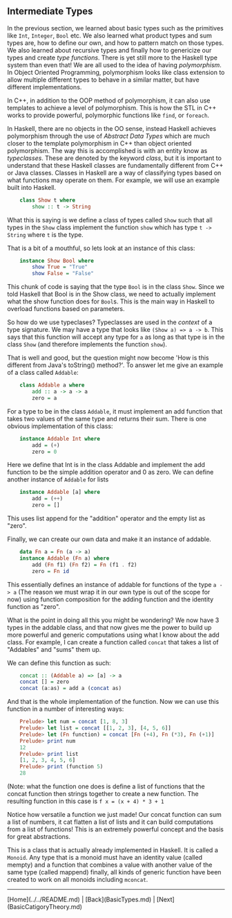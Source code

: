 Intermediate Types
------------------

In the previous section, we learned about basic types such as the primitives
like `Int`, `Integer`, `Bool` etc. We also learned what product types and sum
types are, how to define our own, and how to pattern match on those types. We
also learned about recursive types and finally how to genericize our types and
create _type functions_. There is yet still more to the Haskell type system
than even that! We are all used to the idea of having _polymorphism_. In
Object Oriented Programming, polymorphism looks like class extension to allow
multiple different types to behave in a similar matter, but have different
implementations.

In C++, in addition to the OOP method of polymorphism, it can also use templates
to achieve a level of polymorphism. This is how the STL in C++ works to provide
powerful, polymorphic functions like `find`, or `foreach`.

In Haskell, there are no objects in the OO sense, instead Haskell achieves polymorphism
through the use of _Abstract Data Types_ which are much closer to the template polymorphism
in C++ than object oriented polymorphism. The way this is accomplished is with an
entity know as _typeclasses_. These are denoted by the keyword _class_, but it is important
to understand that these Haskell classes are fundamentally different from C++ or Java
classes. Classes in Haskell are a way of classifying types based on what functions
may operate on them. For example, we will use an example built into Haskell.

```haskell
    class Show t where
        show :: t -> String
```

What this is saying is we define a class of types called `Show` such that all types
in the `Show` class implement the function `show` which has type `t -> String` where
`t` is the type.

That is a bit of a mouthful, so lets look at an instance of this class:

```haskell
    instance Show Bool where
        show True = "True"
        show False = "False"
```

This chunk of code is saying that the type `Bool` is in the class `Show`. Since we
told Haskell that Bool is in the Show class, we need to actually implement what the
show function does for `Bool`s. This is the main way in Haskell to overload functions
based on parameters.

So how do we use typeclases? Typeclasses are used in the _context_ of a type signature.
We may have a type that looks like `(Show a) => a -> b`. This says that this function
will accept any type for `a` as long as that type is in the class `Show` (and therefore
implements the function `show`).

That is well and good, but the question might now become 'How is this different from Java's
toString() method?'. To answer let me give an example of a class called `Addable`:

```haskell
    class Addable a where
        add :: a -> a -> a
        zero = a
```

For a type to be in the class `Addable`, it must implement an add function that takes
two values of the same type and returns their sum. There is one obvious implementation
of this class:

```haskell
    instance Addable Int where
        add = (+)
        zero = 0
```

Here we define that Int is in the class Addable and implement the add function to be the
simple addition operator and 0 as zero. We can define another instance of `Addable` for lists

```haskell
    instance Addable [a] where
        add = (++)
        zero = []
```

This uses list append for the "addition" operator and the empty list as "zero".

Finally, we can create our own data and make it an instance of addable.

```haskell
    data Fn a = Fn (a -> a)
    instance Addable (Fn a) where
        add (Fn f1) (Fn f2) = Fn (f1 . f2)
        zero = Fn id
```

This essentially defines an instance of addable for functions of the type `a -> a`
(The reason we must wrap it in our own type is out of the scope for now) using
function composition for the adding function and the identity function as
"zero".

What is the point in doing all this you might be wondering? We now have 3 types in
the addable class, and that now gives me the power to build up more powerful and
generic computations using what I know about the add class. For example, I can create
a function called `concat` that takes a list of "Addables" and "sums" them up.

We can define this function as such:

```haskell
    concat :: (Addable a) => [a] -> a
    concat [] = zero
    concat (a:as) = add a (concat as)
```

And that is the whole implementation of the function. Now we can use this function in a
number of interesting ways:

```haskell
    Prelude> let num = concat [1, 8, 3]
    Prelude> let list = concat [[1, 2, 3], [4, 5, 6]]
    Prelude> let (Fn function) = concat [Fn (+4), Fn (*3), Fn (+1)]
    Prelude> print num
    12
    Prelude> print list
    [1, 2, 3, 4, 5, 6]
    Prelude> print (function 5)
    28
```
(Note: what the function one does is define a list of functions that
the concat function then strings together to create a new function. The
resulting function in this case is `f x = (x + 4) * 3 + 1`

Notice how versatile a function we just made! Our concat function can sum a
list of numbers, it cat flatten a list of lists and it can build computations
from a list of functions! This is an extremely powerful concept and the basis
for great abstractions.

This is a class that is actually already implemented in Haskell. It is called a
`Monoid`. Any type that is a monoid must have an identity value (called mempty)
and a function that combines a value with another value of the same type (called mappend)
finally, all kinds of generic function have been created to work on all monoids including
`mconcat`.

<!---
At the bottom of every page we need a next and previous button 
-->
<hr>
[Home](../../README.md) | [Back](BasicTypes.md) | [Next](BasicCatigoryTheory.md)